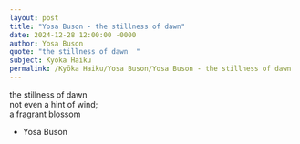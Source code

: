 ```yaml
---
layout: post
title: "Yosa Buson - the stillness of dawn"
date: 2024-12-28 12:00:00 -0000
author: Yosa Buson
quote: "the stillness of dawn  "
subject: Kyōka Haiku
permalink: /Kyōka Haiku/Yosa Buson/Yosa Buson - the stillness of dawn
---
```


the stillness of dawn  
    not even a hint of wind;  
    a fragrant blossom

- Yosa Buson
